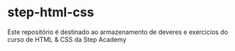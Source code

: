 # step-html-css

Este repositório é destinado ao armazenamento de deveres e exercicíos do curso de HTML & CSS da Step Academy
